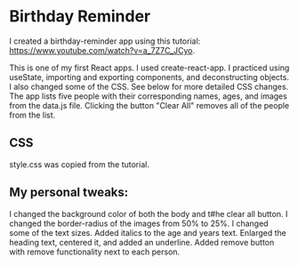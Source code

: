 # Birthday Reminder

I created a birthday-reminder app using this tutorial: https://www.youtube.com/watch?v=a_7Z7C_JCyo.

This is one of my first React apps.
I used create-react-app.
I practiced using useState, importing and exporting components, and deconstructing objects.
I also changed some of the CSS. See below for more detailed CSS changes.
The app lists five people with their corresponding names, ages, and images from the data.js file.
Clicking the button "Clear All" removes all of the people from the list.

## CSS
style.css was copied from the tutorial.

## My personal tweaks:
I changed the background color of both the body and t#he clear all button. I changed the border-radius of the images from 50% to 25%. I changed some of the text sizes. Added italics to the age and years text. Enlarged the heading text, centered it, and added an underline. Added remove button with remove functionality next to each person.
